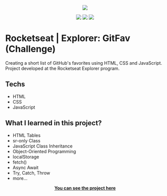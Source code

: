 <p align="center">
  <picture>
    <img src="https://i.postimg.cc/tRxqsLyw/gitfav.png">
  <picture/>
</p>

<div align="center" dir="auto">
  <picture>
    <img
      src="https://img.shields.io/badge/HTML5-E34F26?style=for-the-badge&logo=html5&logoColor=white"
      style="max-width: 100%"
    />
  </picture>
  <picture>
    <img
      src="https://img.shields.io/badge/CSS3-1572B6?style=for-the-badge&logo=css3&logoColor=white"
      style="max-width: 100%"
    />
  </picture>
  <picture>
    <img
      src="https://img.shields.io/badge/JavaScript-323330?style=for-the-badge&logo=javascript&logoColor=F7DF1E"
      style="max-width: 100%"
    />
  </picture>
</div>

<h1>Rocketseat | Explorer: GitFav (Challenge)</h1>

Creating a short list of GitHub's favorites using HTML, CSS and JavaScript.
Project developed at the Rocketseat Explorer program.

## Techs

- HTML
- CSS
- JavaScript

## What I learned in this project? 

- HTML Tables
- sr-only Class 
- JavaScript Class Inheritance
- Object-Oriented Programming
- localStorage
- fetch()
- Async Await
- Try, Catch, Throw
- more...

<p align="center">
  <a
    href="https://fabioszam.github.io/rocketseat-gitfav-challenge/"
    target="_blank"
  >
    <strong>You can see the project here</strong>
  </a>
</p>
